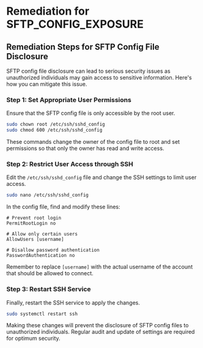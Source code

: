 # Remediation for SFTP_CONFIG_EXPOSURE

## Remediation Steps for SFTP Config File Disclosure
SFTP config file disclosure can lead to serious security issues as unauthorized individuals may gain access to sensitive information. Here's how you can mitigate this issue.

### Step 1: Set Appropriate User Permissions
Ensure that the SFTP config file is only accessible by the root user.

```bash
sudo chown root /etc/ssh/sshd_config
sudo chmod 600 /etc/ssh/sshd_config
```
These commands change the owner of the config file to root and set permissions so that only the owner has read and write access.

### Step 2: Restrict User Access through SSH
Edit the `/etc/ssh/sshd_config` file and change the SSH settings to limit user access.

```bash
sudo nano /etc/ssh/sshd_config
```
In the config file, find and modify these lines:
```
# Prevent root login
PermitRootLogin no

# Allow only certain users
AllowUsers [username]

# Disallow password authentication
PasswordAuthentication no
```
Remember to replace `[username]` with the actual username of the account that should be allowed to connect.

### Step 3: Restart SSH Service
Finally, restart the SSH service to apply the changes.

```bash
sudo systemctl restart ssh
```
Making these changes will prevent the disclosure of SFTP config files to unauthorized individuals. Regular audit and update of settings are required for optimum security. 